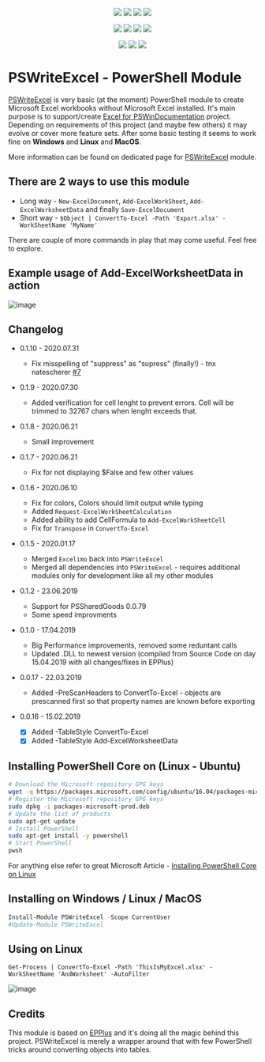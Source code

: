 <p align="center">
  <a href="https://dev.azure.com/evotecpl/PSWriteExcel/_build/results?buildId=latest"><img src="https://dev.azure.com/evotecpl/PSWriteExcel/_apis/build/status/EvotecIT.PSWriteExcel"></a>
  <a href="https://www.powershellgallery.com/packages/PSWriteExcel"><img src="https://img.shields.io/powershellgallery/v/PSWriteExcel.svg"></a>
  <a href="https://www.powershellgallery.com/packages/PSWriteExcel"><img src="https://img.shields.io/powershellgallery/vpre/PSWriteExcel.svg?label=powershell%20gallery%20preview&colorB=yellow"></a>
  <a href="https://github.com/EvotecIT/PSWriteExcel"><img src="https://img.shields.io/github/license/EvotecIT/PSWriteExcel.svg"></a>
</p>

<p align="center">
  <a href="https://www.powershellgallery.com/packages/PSWriteExcel"><img src="https://img.shields.io/powershellgallery/p/PSWriteExcel.svg"></a>
  <a href="https://github.com/EvotecIT/PSWriteExcel"><img src="https://img.shields.io/github/languages/top/evotecit/PSWriteExcel.svg"></a>
  <a href="https://github.com/EvotecIT/PSWriteExcel"><img src="https://img.shields.io/github/languages/code-size/evotecit/PSWriteExcel.svg"></a>
  <a href="https://www.powershellgallery.com/packages/PSWriteExcel"><img src="https://img.shields.io/powershellgallery/dt/PSWriteExcel.svg"></a>
</p>

<p align="center">
  <a href="https://twitter.com/PrzemyslawKlys"><img src="https://img.shields.io/twitter/follow/PrzemyslawKlys.svg?label=Twitter%20%40PrzemyslawKlys&style=social"></a>
  <a href="https://evotec.xyz/hub"><img src="https://img.shields.io/badge/Blog-evotec.xyz-2A6496.svg"></a>
  <a href="https://www.linkedin.com/in/pklys"><img src="https://img.shields.io/badge/LinkedIn-pklys-0077B5.svg?logo=LinkedIn"></a>
</p>

# PSWriteExcel - PowerShell Module

[PSWriteExcel](https://evotec.xyz/hub/scripts/pswriteexcel-powershell-module/) is very basic (at the moment) PowerShell module to create Microsoft Excel workbooks without Microsoft Excel installed. It's main purpose is to support/create [Excel for PSWinDocumentation](https://evotec.xyz/hub/scripts/pswindocumentation-powershell-module/) project. Depending on requirements of this project (and maybe few others) it may evolve or cover more feature sets. After some basic testing it seems to work fine on **Windows** and **Linux** and **MacOS**.

More information can be found on dedicated page for [PSWriteExcel](https://evotec.xyz/hub/scripts/pswriteexcel-powershell-module/) module.

## There are 2 ways to use this module

- Long way - `New-ExcelDocument`, `Add-ExcelWorkSheet`, `Add-ExcelWorksheetData` and finally `Save-ExcelDocument`
- Short way - `$Object | ConvertTo-Excel -Path 'Export.xlsx' -WorkSheetName 'MyName'`

There are couple of more commands in play that may come useful. Feel free to explore.

## Example usage of Add-ExcelWorksheetData in action

![image](https://evotec.xyz/wp-content/uploads/2018/08/PSWriteExcel.gif.pagespeed.ce.WKvsf00WoC.gif)

## Changelog

- 0.1.10 - 2020.07.31
  - Fix misspelling of "suppress" as "supress" (finally!) - tnx natescherer [#7](https://github.com/EvotecIT/PSWriteExcel/pull/7)
- 0.1.9 - 2020.07.30
  - Added verification for cell lenght to prevent errors. Cell will be trimmed to 32767 chars when lenght exceeds that.
- 0.1.8 - 2020.06.21
  - Small improvement
- 0.1.7 - 2020.06.21
  - Fix for not displaying $False and few other values
- 0.1.6 - 2020.06.10
  - Fix for colors, Colors should limit output while typing
  - Added `Request-ExcelWorkSheetCalculation`
  - Added ability to add CellFormula to `Add-ExcelWorkSheetCell`
  - Fix for `Transpose` in `ConvertTo-Excel`

- 0.1.5 - 2020.01.17
  - Merged `Excelimo` back into `PSWriteExcel`
  - Merged all dependencies into `PSWriteExcel` - requires additional modules only for development like all my other modules

- 0.1.2 - 23.06.2019
  - Support for PSSharedGoods 0.0.79
  - Some speed improvments
- 0.1.0 - 17.04.2019
  - Big Performance improvements, removed some reduntant calls
  - Updated .DLL to newest version (compiled from Source Code on day 15.04.2019 with all changes/fixes in EPPlus)
- 0.0.17 - 22.03.2019
  - Added -PreScanHeaders to ConvertTo-Excel - objects are prescanned first so that property names are known before exporting
- 0.0.16 - 15.02.2019
  - [x]   Added -TableStyle ConvertTo-Excel
  - [x] Added -TableStyle Add-ExcelWorksheetData

## Installing PowerShell Core on (Linux - Ubuntu)

```bash
# Download the Microsoft repository GPG keys
wget -q https://packages.microsoft.com/config/ubuntu/16.04/packages-microsoft-prod.deb
# Register the Microsoft repository GPG keys
sudo dpkg -i packages-microsoft-prod.deb
# Update the list of products
sudo apt-get update
# Install PowerShell
sudo apt-get install -y powershell
# Start PowerShell
pwsh
```

For anything else refer to great Microsoft Article - [Installing PowerShell Core on Linux](https://docs.microsoft.com/en-US/powershell/scripting/setup/installing-powershell-core-on-linux?view=powershell-6)

## Installing on Windows / Linux / MacOS

```powershell
Install-Module PSWriteExcel -Scope CurrentUser
#Update-Module PSWriteExcel
```

## Using on Linux

```
Get-Process | ConvertTo-Excel -Path 'ThisIsMyExcel.xlsx' -WorkSheetName 'AndWorksheet' -AutoFilter
```

![image](https://evotec.xyz/wp-content/uploads/2018/09/PSWriteExcel-ExportOnUbuntu.gif)

## Credits

This module is based on [EPPlus](https://github.com/JanKallman/EPPlus) and it's doing all the magic behind this project. PSWriteExcel is merely a wrapper around that with few PowerShell tricks around converting objects into tables.

